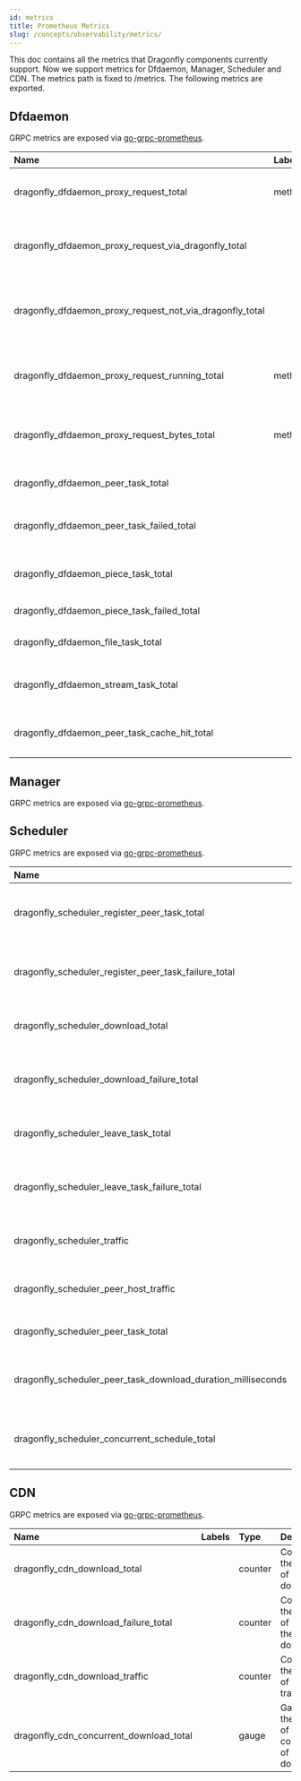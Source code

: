 ```yaml
---
id: metrics
title: Prometheus Metrics
slug: /concepts/observability/metrics/
---
```


This doc contains all the metrics that Dragonfly components currently support.
Now we support metrics for Dfdaemon, Manager, Scheduler and CDN.
The metrics path is fixed to /metrics. The following metrics are exported.

## Dfdaemon

GRPC metrics are exposed via [go-grpc-prometheus](https://github.com/grpc-ecosystem/go-grpc-prometheus).

<!-- markdownlint-disable -->

| Name                                                     | Labels | Type    | Description                                           |
| :------------------------------------------------------- | :----- | :------ | :---------------------------------------------------- |
| dragonfly_dfdaemon_proxy_request_total                   | method | counter | Counter of the total proxy request.                   |
| dragonfly_dfdaemon_proxy_request_via_dragonfly_total     |        | counter | Counter of the total proxy request via Dragonfly.     |
| dragonfly_dfdaemon_proxy_request_not_via_dragonfly_total |        | counter | Counter of the total proxy request not via Dragonfly. |
| dragonfly_dfdaemon_proxy_request_running_total           | method | counter | Current running count of proxy request.               |
| dragonfly_dfdaemon_proxy_request_bytes_total             | method | counter | Counter of the total byte of all proxy request.       |
| dragonfly_dfdaemon_peer_task_total                       |        | counter | Counter of the total peer tasks.                      |
| dragonfly_dfdaemon_peer_task_failed_total                |        | counter | Counter of the total failed peer tasks.               |
| dragonfly_dfdaemon_piece_task_total                      |        | counter | Counter of the total failed piece tasks.              |
| dragonfly_dfdaemon_piece_task_failed_total               |        | counter | Dragonfly dfget tasks.                                |
| dragonfly_dfdaemon_file_task_total                       |        | counter | Counter of the total file tasks.                      |
| dragonfly_dfdaemon_stream_task_total                     |        | counter | Counter of the total stream tasks.                    |
| dragonfly_dfdaemon_peer_task_cache_hit_total             |        | counter | Counter of the total cache hit peer tasks.            |

<!-- markdownlint-restore -->

## Manager

GRPC metrics are exposed via [go-grpc-prometheus](https://github.com/grpc-ecosystem/go-grpc-prometheus).

## Scheduler

GRPC metrics are exposed via [go-grpc-prometheus](https://github.com/grpc-ecosystem/go-grpc-prometheus).

<!-- markdownlint-disable -->

| Name                                                         | Labels                                              | Type      | Description                                                |
| :----------------------------------------------------------- | :-------------------------------------------------- | :-------- | :--------------------------------------------------------- |
| dragonfly_scheduler_register_peer_task_total                 | biz_tag                                             | counter   | Counter of the number of the register peer task.           |
| dragonfly_scheduler_register_peer_task_failure_total         | biz_tag                                             | counter   | Counter of the number of failed of the register peer task. |
| dragonfly_scheduler_download_total                           | biz_tag                                             | counter   | Counter of the number of the downloading.                  |
| dragonfly_scheduler_download_failure_total                   | biz_tag                                             | counter   | Counter of the number of failed of the downloading.        |
| dragonfly_scheduler_leave_task_total                         | biz_tag                                             | counter   | Counter of the number of the task leaving.                 |
| dragonfly_scheduler_leave_task_failure_total                 | biz_tag                                             | counter   | Counter of the number of failed of the task leaving.       |
| dragonfly_scheduler_traffic                                  | biz_tag, type                                       | counter   | Counter of the number of p2p traffic.                      |
| dragonfly_scheduler_peer_host_traffic                        | biz_tag, traffic_type, peer_host_uuid, peer_host_ip | counter   | Counter of the number of per peer host traffic.            |
| dragonfly_scheduler_peer_task_total                          | biz_tag, type                                       | counter   | Counter of the number of peer task.                        |
| dragonfly_scheduler_peer_task_download_duration_milliseconds | biz_tag                                             | histogram | Histogram of the time each peer task downloading.          |
| dragonfly_scheduler_concurrent_schedule_total                |                                                     | gauge     | Gauge of the number of concurrent of the scheduling.       |

<!-- markdownlint-restore -->

## CDN

GRPC metrics are exposed via [go-grpc-prometheus](https://github.com/grpc-ecosystem/go-grpc-prometheus).

<!-- markdownlint-disable -->

| Name                                    | Labels | Type    | Description                                            |
| :-------------------------------------- | :----- | :------ | :----------------------------------------------------- |
| dragonfly_cdn_download_total            |        | counter | Counter of the number of the downloading.              |
| dragonfly_cdn_download_failure_total    |        | counter | Counter of the number of failed of the downloading.    |
| dragonfly_cdn_download_traffic          |        | counter | Counter of the number of download traffic.             |
| dragonfly_cdn_concurrent_download_total |        | gauge   | Gauger of the number of concurrent of the downloading. |

<!-- markdownlint-restore -->
